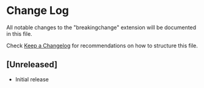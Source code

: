 # Change Log

All notable changes to the "breakingchange" extension will be documented in this file.

Check [Keep a Changelog](http://keepachangelog.com/) for recommendations on how to structure this file.

## [Unreleased]

- Initial release